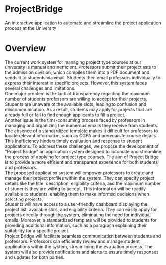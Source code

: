 # ProjectBridge
An interactive application to automate and streamline the project application process at the University

# Overview

The current work system for managing project type courses at our university is manual and
 inefficient. Professors submit their project lists to the admission division, which compiles them
 into a PDF document and sends it to students via email. Students then email professors
 individually to express their interest in specific projects. However, this system faces several
 challenges and limitations.<br>
 One major problem is the lack of transparency regarding the maximum number of students
 professors are willing to accept for their projects. Students are unaware of the available slots,
 leading to confusion and miscommunication. As a result, students may apply for projects that
 are already full or fail to find enough applicants to fill a project.<br>
 Another issue is the time-consuming process faced by professors in managing and organizing
 the numerous emails they receive from students. The absence of a standardized template
 makes it difficult for professors to locate relevant information, such as CGPA and prerequisite
 course details. This inefficiency hinders timely evaluation and response to student applications.
 To address these challenges, we propose the development of "Project Bridge" an application
 system designed to automate and streamline the process of applying for project type courses.
 The aim of Project Bridge is to provide a more efficient and transparent experience for both
 students and professors.<br>
 The proposed application system will empower professors to create and manage their project
 profiles within the system. They can specify project details like the title, description, eligibility
 criteria, and the maximum number of students they are willing to accept. This information will be
 readily available to students, enabling them to make informed decisions when selecting
 projects.<br>
 Students will have access to a user-friendly dashboard displaying the project list, available slots,
 and eligibility criteria. They can easily apply for projects directly through the system, eliminating
 the need for individual emails. Moreover, a standardized template will be provided to students
 for providing additional information, such as a paragraph explaining their suitability for a specific
 project.<br>
 Project Bridge will facilitate seamless communication between students and professors.
 Professors can efficiently review and manage student applications within the system,
 streamlining the evaluation process. The system will also provide notifications and alerts to
 ensure timely responses and updates for both parties.
